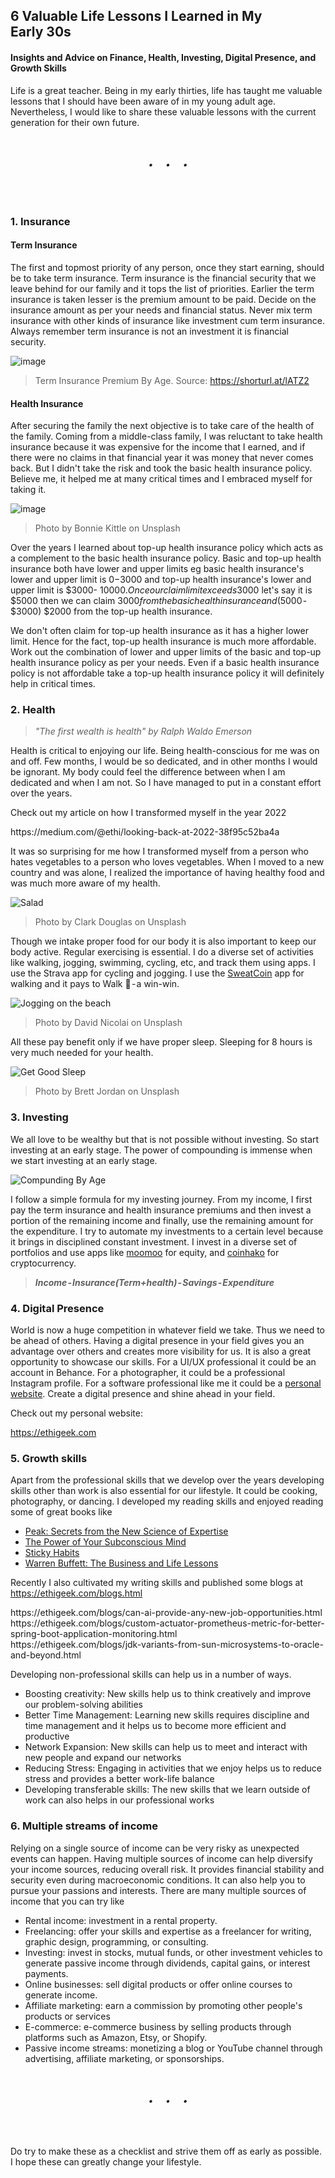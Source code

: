 ## 6 Valuable Life Lessons I Learned in My Early 30s 
#### Insights and Advice on Finance, Health, Investing, Digital Presence, and Growth Skills 

Life is a great teacher. Being in my early thirties, life has taught me valuable lessons that I should have been aware of in my young adult age. Nevertheless, I would like to share these valuable lessons with the current generation for their own future. 

<br>
<h6 align="center">&#x2022;&nbsp;&nbsp;&nbsp;&nbsp;&nbsp;&#x2022;&nbsp;&nbsp;&nbsp;&nbsp;&nbsp;&#x2022;</h6>
<br>

### 1. Insurance
#### Term Insurance 
The first and topmost priority of any person, once they start earning, should be to take term insurance. Term insurance is the financial security that we leave behind for our family and it tops the list of priorities. Earlier the term insurance is taken lesser is the premium amount to be paid. Decide on the insurance amount as per your needs and financial status. Never mix term insurance with other kinds of insurance like investment cum term insurance. Always remember term insurance is not an investment it is financial security.

![image](https://user-images.githubusercontent.com/7569031/236856268-4209dbce-909f-4b05-8fa6-c94350ec243e.png)
> Term Insurance Premium By Age. Source: https://shorturl.at/lATZ2

#### Health Insurance
After securing the family the next objective is to take care of the health of the family. Coming from a middle-class family, I was reluctant to take health insurance because it was expensive for the income that I earned, and if there were no claims in that financial year it was money that never comes back. But I didn't take the risk and took the basic health insurance policy. Believe me, it helped me at many critical times and I embraced myself for taking it.

![image](https://user-images.githubusercontent.com/7569031/236858555-b474df05-eec7-4a8f-add0-bce637372445.png)
> Photo by Bonnie Kittle on Unsplash

Over the years I learned about top-up health insurance policy which acts as a complement to the basic health insurance policy. Basic and top-up health insurance both have lower and upper limits eg basic health insurance's lower and upper limit is $0 - $3000 and top-up health insurance's lower and upper limit is $3000- $10000. Once our claim limit exceeds 3000$ let's say it is $5000 then we can claim $3000 from the basic health insurance and ($5000 - $3000) $2000 from the top-up health insurance.

We don't often claim for top-up health insurance as it has a higher lower limit. Hence for the fact, top-up health insurance is much more affordable. Work out the combination of lower and upper limits of the basic and top-up health insurance policy as per your needs. Even if a basic health insurance policy is not affordable take a top-up health insurance policy it will definitely help in critical times.


### 2. Health
> <i>"The first wealth is health" by Ralph Waldo Emerson</i>

Health is critical to enjoying our life. Being health-conscious for me was on and off. Few months, I would be so dedicated, and in other months I would be ignorant. My body could feel the difference between when I am dedicated and when I am not. So I have managed to put in a constant effort over the years.

Check out my article on how I transformed myself in the year 2022

<div class="embed_link">https://medium.com/@ethi/looking-back-at-2022-38f95c52ba4a</div>

It was so surprising for me how I transformed myself from a person who hates vegetables to a person who loves vegetables. When I moved to a new country and was alone, I realized the importance of having healthy food and was much more aware of my health.

![Salad](https://user-images.githubusercontent.com/7569031/236862642-4d056ffe-7e13-41ec-bb77-2d32313810c0.png)
> Photo by Clark Douglas on Unsplash

Though we intake proper food for our body it is also important to keep our body active. Regular exercising is essential. I do a diverse set of activities like walking, jogging, swimming, cycling, etc, and track them using apps. I use the Strava app for cycling and jogging. I use the [SweatCoin](https://sweatco.in/ws/ethirajsrinivasan) app for walking and it pays to Walk 🚶 - a win-win. 

![Jogging on the beach](https://user-images.githubusercontent.com/7569031/236862742-d4172f9a-a4cc-4300-8f92-50dc09701b58.png)
> Photo by David Nicolai on Unsplash


All these pay benefit only if we have proper sleep. Sleeping for 8 hours is very much needed for your health. 

![Get Good Sleep](https://user-images.githubusercontent.com/7569031/236862913-e4e620f3-9759-4e7f-abb8-d6d1b71e242d.png)
> Photo by Brett Jordan on Unsplash

### 3. Investing
We all love to be wealthy but that is not possible without investing. So start investing at an early stage. The power of compounding is immense when we start investing at an early stage.

![Compunding By Age](https://user-images.githubusercontent.com/7569031/236863422-d397d39f-f7e2-42da-b48f-2e5c84d12e63.png)

I follow a simple formula for my investing journey. From my income, I first pay the term insurance and health insurance premiums and then invest a portion of the remaining income and finally, use the remaining amount for the expenditure. I try to automate my investments to a certain level because it brings in disciplined constant investment. I invest in a diverse set of portfolios and use apps like [moomoo](https://j.moomoo.com/00xAOU) for equity, and [coinhako](https://www.coinhako.com/affiliations/sign_up/285810_54724814) for cryptocurrency. 
><b><i> Income - Insurance(Term+health) - Savings - Expenditure</i></b>

### 4. Digital Presence
World is now a huge competition in whatever field we take. Thus we need to be ahead of others. Having a digital presence in your field gives you an advantage over others and creates more visibility for us. It is also a great opportunity to showcase our skills. For a UI/UX professional it could be an account in Behance. For a photographer, it could be a professional Instagram profile. For a software professional like me it could be a [personal website](https://ethigeek.com). Create a digital presence and shine ahead in your field.

Check out my personal website:

https://ethigeek.com

### 5. Growth skills 
Apart from the professional skills that we develop over the years developing skills other than work is also essential for our lifestyle. It could be cooking, photography, or dancing. I developed my reading skills and enjoyed reading some of great books like
* [Peak: Secrets from the New Science of Expertise](https://amzn.to/3nV4pck)
* [The Power of Your Subconscious Mind](https://amzn.to/3zDSbHx)
* [Sticky Habits](https://amzn.to/3Goxof1)
* [Warren Buffett: The Business and Life Lessons](https://amzn.to/3nVa2Y5)

Recently I also cultivated my writing skills and published some blogs at https://ethigeek.com/blogs.html

<div class="embed_link">https://ethigeek.com/blogs/can-ai-provide-any-new-job-opportunities.html</div>
<div class="embed_link">https://ethigeek.com/blogs/custom-actuator-prometheus-metric-for-better-spring-boot-application-monitoring.html</div>
<div class="embed_link">https://ethigeek.com/blogs/jdk-variants-from-sun-microsystems-to-oracle-and-beyond.html</div>

Developing non-professional skills can help us in a number of ways.
* Boosting creativity: New skills help us to think creatively and improve our problem-solving abilities
* Better Time Management: Learning new skills requires discipline and time management and it helps us to become more efficient and productive
* Network Expansion: New skills can help us to meet and interact with new people and expand our networks
* Reducing Stress: Engaging in activities that we enjoy helps us to reduce stress and provides a better work-life balance
* Developing transferable skills: The new skills that we learn outside of work can also helps in our professional works

### 6. Multiple streams of income 
Relying on a single source of income can be very risky as unexpected events can happen. Having multiple sources of income can help diversify your income sources, reducing overall risk. It provides financial stability and security even during macroeconomic conditions. It can also help you to pursue your passions and interests. There are many multiple sources of income that you can try like 
* Rental income: investment in a rental property.
* Freelancing: offer your skills and expertise as a freelancer for writing, graphic design, programming, or consulting.
* Investing: invest in stocks, mutual funds, or other investment vehicles to generate passive income through dividends, capital gains, or interest payments.
* Online businesses: sell digital products or offer online courses to generate income.
* Affiliate marketing: earn a commission by promoting other people's products or services 
* E-commerce: e-commerce business by selling products through platforms such as Amazon, Etsy, or Shopify.
* Passive income streams: monetizing a blog or YouTube channel through advertising, affiliate marketing, or sponsorships.

<br>
<h6 align="center">&#x2022;&nbsp;&nbsp;&nbsp;&nbsp;&nbsp;&#x2022;&nbsp;&nbsp;&nbsp;&nbsp;&nbsp;&#x2022;</h6>
<br>

Do try to make these as a checklist and strive them off as early as possible. I hope these can greatly change your lifestyle.
